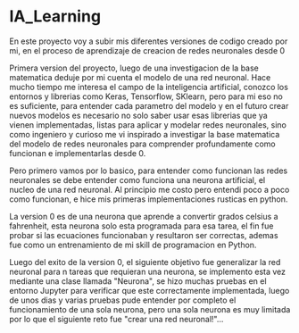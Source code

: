 # IA_Learning
En este proyecto voy a subir mis diferentes versiones de codigo creado por mi, en el proceso de aprendizaje de creacion de redes neuronales desde 0

Primera version del proyecto, luego de una investigacion de la base matematica deduje por mi cuenta el modelo de una red neuronal. Hace mucho tiempo me interesa el campo de la
inteligencia artificial, conozco los entornos y librerias como Keras, Tensorflow, SKlearn, pero para mi eso no es suficiente, para entender cada parametro del modelo y en el futuro crear nuevos modelos
es necesario no solo saber usar esas librerias que ya vienen implementadas, listas para aplicar y modelar redes neuronales, sino como ingeniero y curioso me vi inspirado a investigar la base matematica del modelo de redes neuronales
para comprender profundamente como funcionan e implementarlas desde 0.

Pero primero vamos por lo basico, para entender como funcionan las redes neuronales se debe entender como funciona una neurona artificial, el nucleo de una red neuronal. Al principio me costo
pero entendi poco a poco como funcionan, e hice mis primeras implementaciones rusticas en python.

La version 0 es de una neurona que aprende a convertir grados celsius a fahrenheit, esta neurona solo esta programada para esa tarea, el fin fue probar si las ecuaciones funcionaban
y resultaron ser correctas, ademas fue como un entrenamiento de mi skill de programacion en Python.

Luego del exito de la version 0, el siguiente objetivo fue generalizar la red neuronal para n tareas que requieran una neurona, se implemento esta vez mediante una clase llamada "Neurona",
se hizo muchas pruebas en el entorno Jupyter para verificar que este correctamente implementada, luego de unos dias y varias pruebas pude entender por completo el funcionamiento de una
sola neurona, pero una sola neurona es muy limitada por lo que el siguiente reto fue "crear una red neuronal!"...
